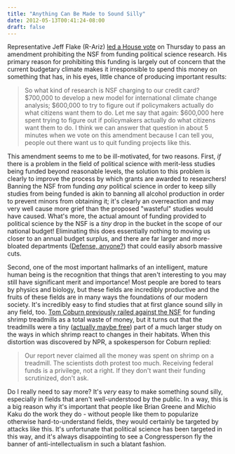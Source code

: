 ```yaml
---
title: "Anything Can Be Made to Sound Silly"
date: 2012-05-13T00:41:24-08:00
draft: false
---
```


Representative Jeff Flake (R-Ariz) [led a House vote](http://themonkeycage.org/blog/2012/05/10/congressman-flakes-remarks/) on Thursday to pass an amendment prohibiting the NSF from funding political science research. His primary reason for prohibiting this funding is largely out of concern that the current budgetary climate makes it irresponsible to spend this money on something that has, in his eyes, little chance of producing important results:

>So what kind of research is NSF charging to our credit card? $700,000 to develop a new model for international climate change analysis; $600,000 to try to figure out if policymakers actually do what citizens want them to do.
>Let me say that again: $600,000 here spent trying to figure out if policymakers actually do what citizens want them to do. I think we can answer that question in about 5 minutes when we vote on this amendment because I can tell you, people out there want us to quit funding projects like this.

This amendment seems to me to be ill-motivated, for two reasons. First, *if* there is a problem in the field of political science with merit-less studies being funded beyond reasonable levels, the solution to this problem is clearly to improve the process by which grants are awarded to researchers! Banning the NSF from funding *any* political science in order to keep silly studies from being funded is akin to banning all alcohol production in order to prevent minors from obtaining it; it's clearly an overreaction and may very well cause more grief than the proposed "wasteful" studies would have caused. What's more, the actual amount of funding provided to political science by the NSF is a *tiny* drop in the bucket in the scope of our national budget! Eliminating this does essentially nothing to moving us closer to an annual budget surplus, and there are far larger and more-bloated departments ([Defense, anyone?](http://seinmastudios.com/budgets-and-rational-allocation)) that could easily absorb massive cuts.

Second, one of the most important hallmarks of an intelligent, mature human being is the recognition that things that aren't interesting to you may still have significant merit and importance! Most people are bored to tears by physics and biology, but these fields are incredibly productive and the fruits of these fields are in many ways the foundations of our modern society. It's incredibly easy to find studies that at first glance sound silly in any field, too. [Tom Coburn previously railed against the NSF](http://www.washingtontimes.com/news/2011/may/26/tax-dollars-shrimp-treadmills-jell-o-wrestling/) for funding shrimp treadmills as a total waste of money, but it turns out that the treadmills were a tiny ([actually maybe free](https://www.npr.org/2011/08/23/139852035/shrimp-on-a-treadmill-the-politics-of-silly-studies)) part of a much larger study on the ways in which shrimp react to changes in their habitats. When this distortion was discovered by NPR, a spokesperson for Coburn replied:

>Our report never claimed all the money was spent on shrimp on a treadmill. The scientists doth protest too much. Receiving federal funds is a privilege, not a right. If they don't want their funding scrutinized, don't ask.

Do I really need to say more? It's *very* easy to make something sound silly, especially in fields that aren't well-understood by the public. In a way, this is a big reason why it's important that people like Brian Greene and Michio Kaku do the work they do - without people like them to popularize otherwise hard-to-understand fields, they would certainly be targeted by attacks like this. It's unfortunate that political science has been targeted in this way, and it's always disappointing to see a Congressperson fly the banner of anti-intellectualism in such a blatant fashion.

